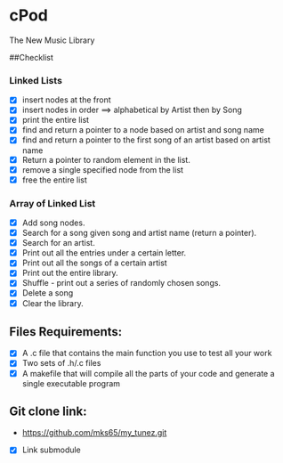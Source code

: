 # cPod
The New Music Library

##Checklist

### Linked Lists
- [x] insert nodes at the front
- [x] insert nodes in order ==> alphabetical by Artist then by Song
- [x] print the entire list
- [x] find and return a pointer to a node based on artist and song name
- [x] find and return a pointer to the first song of an artist based on artist name
- [x] Return a pointer to random element in the list.
- [x] remove a single specified node from the list
- [x] free the entire list

### Array of Linked List
- [X] Add song nodes.
- [x] Search for a song given song and artist name (return a pointer).
- [X] Search for an artist.
- [x] Print out all the entries under a certain letter.
- [x] Print out all the songs of a certain artist
- [x] Print out the entire library.
- [x] Shuffle - print out a series of randomly chosen songs.
- [x] Delete a song
- [x] Clear the library.

## Files Requirements:
- [x] A .c file that contains the main function you use to test all your work
- [x] Two sets of .h/.c files
- [x] A makefile that will compile all the parts of your code and generate a single executable program

## Git clone link:
- https://github.com/mks65/my_tunez.git
- [x] Link submodule
